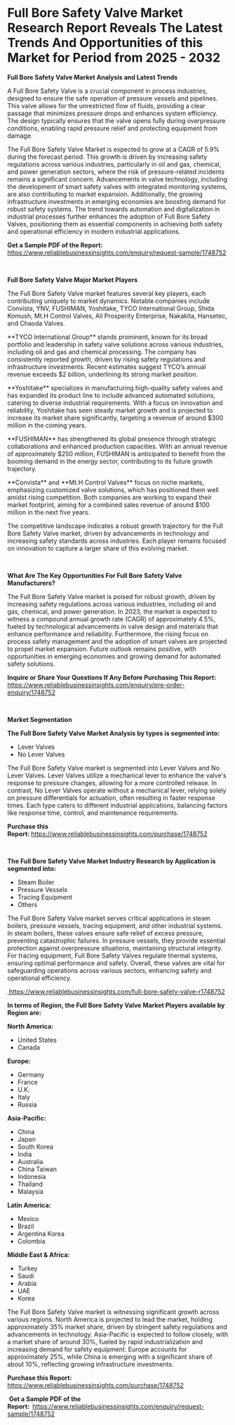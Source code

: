 <p><h1>Full Bore Safety Valve Market Research Report Reveals The Latest Trends And Opportunities of this Market for Period from 2025 - 2032</h1></p><p><strong>Full Bore Safety Valve Market Analysis and Latest Trends</strong></p>
<p><p>A Full Bore Safety Valve is a crucial component in process industries, designed to ensure the safe operation of pressure vessels and pipelines. This valve allows for the unrestricted flow of fluids, providing a clear passage that minimizes pressure drops and enhances system efficiency. The design typically ensures that the valve opens fully during overpressure conditions, enabling rapid pressure relief and protecting equipment from damage.</p><p>The Full Bore Safety Valve Market is expected to grow at a CAGR of 5.9% during the forecast period. This growth is driven by increasing safety regulations across various industries, particularly in oil and gas, chemical, and power generation sectors, where the risk of pressure-related incidents remains a significant concern. Advancements in valve technology, including the development of smart safety valves with integrated monitoring systems, are also contributing to market expansion. Additionally, the growing infrastructure investments in emerging economies are boosting demand for robust safety systems. The trend towards automation and digitalization in industrial processes further enhances the adoption of Full Bore Safety Valves, positioning them as essential components in achieving both safety and operational efficiency in modern industrial applications.</p></p>
<p><strong>Get a Sample PDF of the Report:&nbsp;</strong> <a href="https://www.reliablebusinessinsights.com/enquiry/request-sample/1748752?utm_campaign=3733&utm_medium=2&utm_source=Github&utm_content=ia&utm_term=18042025&utm_id=full-bore-safety-valve">https://www.reliablebusinessinsights.com/enquiry/request-sample/1748752</a></p>
<p>&nbsp;</p>
<p><strong>Full Bore Safety Valve Major Market Players</strong></p>
<p><p>The Full Bore Safety Valve market features several key players, each contributing uniquely to market dynamics. Notable companies include Convista, YNV, FUSHIMAN, Yoshitake, TYCO International Group, Shida Komush, Mt.H Control Valves, All Prosperity Enterprise, Nakakita, Hansetec, and Chaoda Valves.</p><p>**TYCO International Group** stands prominent, known for its broad portfolio and leadership in safety valve solutions across various industries, including oil and gas and chemical processing. The company has consistently reported growth, driven by rising safety regulations and infrastructure investments. Recent estimates suggest TYCO’s annual revenue exceeds $2 billion, underlining its strong market position.</p><p>**Yoshitake** specializes in manufacturing high-quality safety valves and has expanded its product line to include advanced automated solutions, catering to diverse industrial requirements. With a focus on innovation and reliability, Yoshitake has seen steady market growth and is projected to increase its market share significantly, targeting a revenue of around $300 million in the coming years.</p><p>**FUSHIMAN** has strengthened its global presence through strategic collaborations and enhanced production capacities. With an annual revenue of approximately $250 million, FUSHIMAN is anticipated to benefit from the booming demand in the energy sector, contributing to its future growth trajectory.</p><p>**Convista** and **Mt.H Control Valves** focus on niche markets, emphasizing customized valve solutions, which has positioned them well amidst rising competition. Both companies are working to expand their market footprint, aiming for a combined sales revenue of around $100 million in the next five years.</p><p>The competitive landscape indicates a robust growth trajectory for the Full Bore Safety Valve market, driven by advancements in technology and increasing safety standards across industries. Each player remains focused on innovation to capture a larger share of this evolving market.</p></p>
<p>&nbsp;</p>
<p><strong>What Are The Key Opportunities For Full Bore Safety Valve Manufacturers?</strong></p>
<p><p>The Full Bore Safety Valve market is poised for robust growth, driven by increasing safety regulations across various industries, including oil and gas, chemical, and power generation. In 2023, the market is expected to witness a compound annual growth rate (CAGR) of approximately 4.5%, fueled by technological advancements in valve design and materials that enhance performance and reliability. Furthermore, the rising focus on process safety management and the adoption of smart valves are projected to propel market expansion. Future outlook remains positive, with opportunities in emerging economies and growing demand for automated safety solutions.</p></p>
<p><strong>Inquire or Share Your Questions If Any Before Purchasing This Report:</strong> <a href="https://www.reliablebusinessinsights.com/enquiry/pre-order-enquiry/1748752?utm_campaign=3733&utm_medium=2&utm_source=Github&utm_content=ia&utm_term=18042025&utm_id=full-bore-safety-valve">https://www.reliablebusinessinsights.com/enquiry/pre-order-enquiry/1748752</a></p>
<p>&nbsp;</p>
<p><strong>Market Segmentation</strong></p>
<p><strong>The Full Bore Safety Valve Market Analysis by types is segmented into:</strong></p>
<p><ul><li>Lever Valves</li><li>No Lever Valves</li></ul></p>
<p><p>The Full Bore Safety Valve market is segmented into Lever Valves and No Lever Valves. Lever Valves utilize a mechanical lever to enhance the valve's response to pressure changes, allowing for a more controlled release. In contrast, No Lever Valves operate without a mechanical lever, relying solely on pressure differentials for actuation, often resulting in faster response times. Each type caters to different industrial applications, balancing factors like response time, control, and maintenance requirements.</p></p>
<p><strong>Purchase this Report:&nbsp;</strong><a href="https://www.reliablebusinessinsights.com/purchase/1748752?utm_campaign=3733&utm_medium=2&utm_source=Github&utm_content=ia&utm_term=18042025&utm_id=full-bore-safety-valve">https://www.reliablebusinessinsights.com/purchase/1748752</a></p>
<p>&nbsp;</p>
<p><strong>The Full Bore Safety Valve Market Industry Research by Application is segmented into:</strong></p>
<p><ul><li>Steam Boiler</li><li>Pressure Vessels</li><li>Tracing Equipment</li><li>Others</li></ul></p>
<p><p>The Full Bore Safety Valve market serves critical applications in steam boilers, pressure vessels, tracing equipment, and other industrial systems. In steam boilers, these valves ensure safe relief of excess pressure, preventing catastrophic failures. In pressure vessels, they provide essential protection against overpressure situations, maintaining structural integrity. For tracing equipment, Full Bore Safety Valves regulate thermal systems, ensuring optimal performance and safety. Overall, these valves are vital for safeguarding operations across various sectors, enhancing safety and operational efficiency.</p></p>
<p><a href="https://www.reliablebusinessinsights.com/full-bore-safety-valve-r1748752?utm_campaign=3733&utm_medium=2&utm_source=Github&utm_content=ia&utm_term=18042025&utm_id=full-bore-safety-valve">&nbsp;https://www.reliablebusinessinsights.com/full-bore-safety-valve-r1748752</a></p>
<p><strong>In terms of Region, the Full Bore Safety Valve Market Players available by Region are:</strong></p>
<p>
    <p> <strong> North America: </strong>
        <ul>
            <li>United States</li>
            <li>Canada</li>
        </ul>
        </p> 
    <p> <strong> Europe: </strong>
        <ul>
            <li>Germany</li>
            <li>France</li>
            <li>U.K.</li>
            <li>Italy</li>
            <li>Russia</li>
        </ul>
        </p> 
    <p> <strong> Asia-Pacific: </strong>
        <ul>
            <li>China</li>
            <li>Japan</li>
            <li>South Korea</li>
            <li>India</li>
            <li>Australia</li>
            <li>China Taiwan</li>
            <li>Indonesia</li>
            <li>Thailand</li>
            <li>Malaysia</li>
        </ul>
        </p> 
    <p> <strong> Latin America: </strong>
        <ul>
            <li>Mexico</li>
            <li>Brazil</li>
            <li>Argentina Korea</li>
            <li>Colombia</li>
        </ul>
        </p> 
    <p> <strong> Middle East & Africa: </strong>
        <ul>
            <li>Turkey</li>
            <li>Saudi</li>
            <li>Arabia</li>
            <li>UAE</li>
            <li>Korea</li>
        </ul>
    </p>
    </p>
<p><p>The Full Bore Safety Valve market is witnessing significant growth across various regions. North America is projected to lead the market, holding approximately 35% market share, driven by stringent safety regulations and advancements in technology. Asia-Pacific is expected to follow closely, with a market share of around 30%, fueled by rapid industrialization and increasing demand for safety equipment. Europe accounts for approximately 25%, while China is emerging with a significant share of about 10%, reflecting growing infrastructure investments.</p></p>
<p><strong>Purchase this Report: </strong><a href="https://www.reliablebusinessinsights.com/purchase/1748752?utm_campaign=3733&utm_medium=2&utm_source=Github&utm_content=ia&utm_term=18042025&utm_id=full-bore-safety-valve">https://www.reliablebusinessinsights.com/purchase/1748752</a></p>
<p>&nbsp;<strong>Get a Sample PDF of the Report:&nbsp;&nbsp;</strong><a href="https://www.reliablebusinessinsights.com/enquiry/request-sample/1748752?utm_campaign=3733&utm_medium=2&utm_source=Github&utm_content=ia&utm_term=18042025&utm_id=full-bore-safety-valve">https://www.reliablebusinessinsights.com/enquiry/request-sample/1748752</a></p>
<p><strong></strong></p>
<p><p></p><p></p><p></p></p>